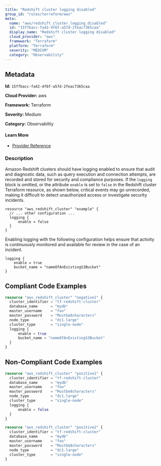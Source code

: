 ```yaml
---
title: "Redshift cluster logging disabled"
group_id: "rules/terraform/aws"
meta:
  name: "aws/redshift_cluster_logging_disabled"
  id: "15ffbacc-fa42-4f6f-a57d-2feac7365caa"
  display_name: "Redshift cluster logging disabled"
  cloud_provider: "aws"
  framework: "Terraform"
  platform: "Terraform"
  severity: "MEDIUM"
  category: "Observability"
---
```

## Metadata

**Id:** `15ffbacc-fa42-4f6f-a57d-2feac7365caa`

**Cloud Provider:** aws

**Framework:** Terraform

**Severity:** Medium

**Category:** Observability

#### Learn More

 - [Provider Reference](https://registry.terraform.io/providers/hashicorp/aws/latest/docs/resources/redshift_cluster#enable)

### Description

 Amazon Redshift clusters should have logging enabled to ensure that audit and diagnostic data, such as query execution and connection attempts, are recorded and stored for security and compliance purposes. If the `logging` block is omitted, or the attribute `enable` is set to `false` in the Redshift cluster Terraform resource, as shown below, critical events may go unrecorded, making it difficult to detect unauthorized access or investigate security incidents.

```
resource "aws_redshift_cluster" "example" {
  // ... other configuration ...
  logging {
      enable = false
  }
}
```

Enabling logging with the following configuration helps ensure that activity is continuously monitored and available for review in the case of an incident.

```
logging {
    enable = true
    bucket_name = "nameOfAnExistingS3Bucket"
}
```




## Compliant Code Examples
```terraform
resource "aws_redshift_cluster" "negative1" {
  cluster_identifier = "tf-redshift-cluster"
  database_name      = "mydb"
  master_username    = "foo"
  master_password    = "Mustbe8characters"
  node_type          = "dc1.large"
  cluster_type       = "single-node"
  logging {
      enable = true
      bucket_name = "nameOfAnExistingS3Bucket"
  }
}
```
## Non-Compliant Code Examples
```terraform
resource "aws_redshift_cluster" "positive1" {
  cluster_identifier = "tf-redshift-cluster"
  database_name      = "mydb"
  master_username    = "foo"
  master_password    = "Mustbe8characters"
  node_type          = "dc1.large"
  cluster_type       = "single-node"
  logging {
      enable = false
  }
}

resource "aws_redshift_cluster" "positive2" {
  cluster_identifier = "tf-redshift-cluster"
  database_name      = "mydb"
  master_username    = "foo"
  master_password    = "Mustbe8characters"
  node_type          = "dc1.large"
  cluster_type       = "single-node"
}
```